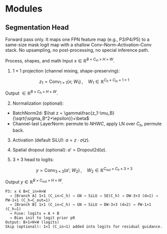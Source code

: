 # Modules

## Segmentation Head

Forward pass only. It maps one FPN feature map (e.g., P3/P4/P5) to a same-size mask logit map with a shallow Conv–Norm–Activation–Conv stack. No upsampling, no post-processing, no special inference path.

Process, shapes, and math
Input $x\in\mathbb{R}^{B\times C_{\text{in}}\times H\times W}$.

1. $1\times1$ projection (channel mixing, shape-preserving):

$$
z_1 = \text{Conv}_{1\times1}(x;\;W_1)\,,\quad
W_1\in\mathbb{R}^{C_h\times C_{\text{in}}\times1\times1}
$$

Output $\in\mathbb{R}^{B\times C_h\times H\times W}$.

2. Normalization (optional):

* BatchNorm2d: $\hat z = \gamma\frac{z_1-\mu_B}{\sqrt{\sigma_B^2+\epsilon}}+\beta$
* Channel-last LayerNorm: permute to $NHWC$, apply LN over $C_h$, permute back.

3. Activation (default SiLU): $a = z \cdot \sigma(z)$.

4. Spatial dropout (optional): $a'=\text{Dropout2d}(a)$.

5. $3\times3$ head to logits:

$$
y = \text{Conv}_{3\times3}(a';\;W_2)\,,\quad
W_2\in\mathbb{R}^{C_{\text{out}}\times C_h\times3\times3}
$$

Output $y\in\mathbb{R}^{B\times C_{\text{out}}\times H\times W}$.

```
P3: x ∈ B×C_in×H×W
  → [Branch A] 1×1 (C_in→C_h) → GN → SiLU → SE(C_h) → DW-3×3 (d=1) → PW-1×1 (C_h→C_out=1)
  → [Branch B] 1×1 (C_in→C_h) → GN → SiLU → DW-3×3 (d=2) → PW-1×1 (C_h→1)
  → Fuse: logits = A + B
  → Bias init to logit prior p0
Output: B×1×H×W (logits)
Skip (optional): 1×1 (C_in→1) added into logits for residual guidance.
```
